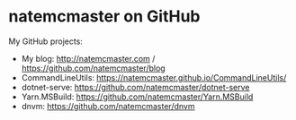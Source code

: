 natemcmaster on GitHub
======================

My GitHub projects:

 - My blog: <http://natemcmaster.com> / <https://github.com/natemcmaster/blog>
 - CommandLineUtils: <https://natemcmaster.github.io/CommandLineUtils/>
 - dotnet-serve: <https://github.com/natemcmaster/dotnet-serve>
 - Yarn.MSBuild: <https://github.com/natemcmaster/Yarn.MSBuild>
 - dnvm: <https://github.com/natemcmaster/dnvm>
